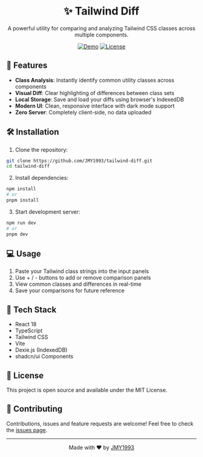 <div align="center">

# ✨ Tailwind Diff

A powerful utility for comparing and analyzing Tailwind CSS classes across multiple components.

[![Demo](https://img.shields.io/badge/demo-live-brightgreen.svg)](https://tailwind-diff.pages.dev/)
[![License](https://img.shields.io/badge/license-MIT-blue.svg)](LICENSE)

</div>

## 🚀 Features

- **Class Analysis**: Instantly identify common utility classes across components
- **Visual Diff**: Clear highlighting of differences between class sets
- **Local Storage**: Save and load your diffs using browser's IndexedDB
- **Modern UI**: Clean, responsive interface with dark mode support
- **Zero Server**: Completely client-side, no data uploaded

## 🛠️ Installation

1. Clone the repository:
```bash
git clone https://github.com/JMY1993/tailwind-diff.git
cd tailwind-diff
```

2. Install dependencies:
```bash
npm install
# or
pnpm install
```

3. Start development server:
```bash
npm run dev
# or
pnpm dev
```

## 💻 Usage

1. Paste your Tailwind class strings into the input panels
2. Use + / - buttons to add or remove comparison panels
3. View common classes and differences in real-time
4. Save your comparisons for future reference

## 🔧 Tech Stack

- React 18
- TypeScript
- Tailwind CSS
- Vite
- Dexie.js (IndexedDB)
- shadcn/ui Components

## 📝 License

This project is open source and available under the MIT License.

## 🤝 Contributing

Contributions, issues and feature requests are welcome! Feel free to check the [issues page](https://github.com/JMY1993/tailwind-diff/issues).

---

<div align="center">
Made with ❤️ by <a href="https://github.com/JMY1993">JMY1993</a>
</div>